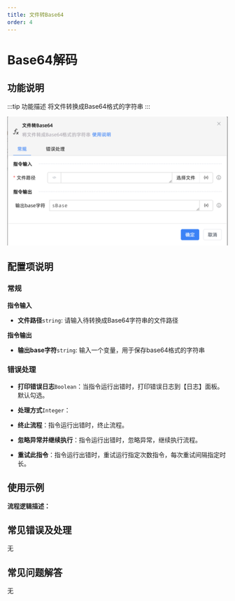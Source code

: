 ```yaml
---
title: 文件转Base64
order: 4
---
```


# Base64解码

## 功能说明

:::tip 功能描述
将文件转换成Base64格式的字符串
:::

![文件转Base64](../../../assets/文件转Base64_command.png)

## 配置项说明

### 常规

**指令输入**

- **文件路径**`string`: 请输入待转换成Base64字符串的文件路径


**指令输出**

- **输出base字符**`string`: 输入一个变量，用于保存base64格式的字符串

### 错误处理

- **打印错误日志**`Boolean`：当指令运行出错时，打印错误日志到【日志】面板。默认勾选。

- **处理方式**`Integer`：

 - **终止流程**：指令运行出错时，终止流程。

 - **忽略异常并继续执行**：指令运行出错时，忽略异常，继续执行流程。

 - **重试此指令**：指令运行出错时，重试运行指定次数指令，每次重试间隔指定时长。

## 使用示例

**流程逻辑描述：** 

## 常见错误及处理

无

## 常见问题解答

无

